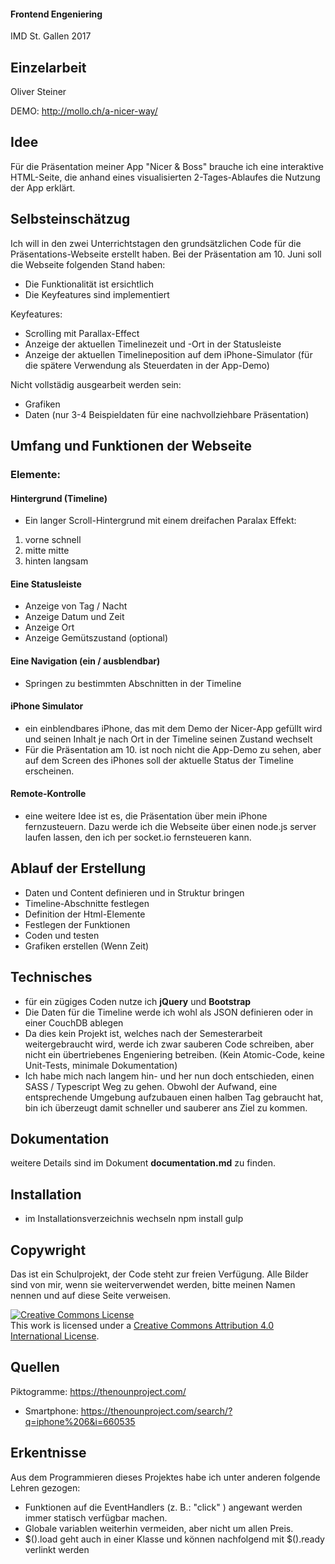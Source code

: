  #### Frontend Engeniering
IMD St. Gallen 2017 

## Einzelarbeit
Oliver Steiner

DEMO: 
http://mollo.ch/a-nicer-way/


## Idee
Für die Präsentation meiner App "Nicer & Boss" brauche ich eine interaktive HTML-Seite, die anhand eines visualisierten 2-Tages-Ablaufes die Nutzung der App erklärt.

## Selbsteinschätzug
Ich will in den zwei Unterrichtstagen den grundsätzlichen Code für die Präsentations-Webseite erstellt haben.
Bei der Präsentation am 10. Juni soll die Webseite folgenden Stand haben:
 - Die Funktionalität ist ersichtlich
 - Die Keyfeatures sind implementiert
 
Keyfeatures:
 - Scrolling mit Parallax-Effect
 - Anzeige der aktuellen Timelinezeit und -Ort in der Statusleiste
 - Anzeige der aktuellen Timelineposition auf dem iPhone-Simulator  (für die spätere Verwendung als Steuerdaten in der App-Demo)

Nicht vollstädig ausgearbeit werden sein:
 - Grafiken
 - Daten (nur 3-4 Beispieldaten für eine nachvollziehbare Präsentation)

## Umfang und Funktionen der Webseite

### Elemente:
#### Hintergrund (Timeline)
  - Ein langer Scroll-Hintergrund mit einem dreifachen Paralax Effekt:
  1) vorne schnell
  2) mitte mitte
  3) hinten langsam
  
#### Eine Statusleiste
 - Anzeige von Tag / Nacht
 - Anzeige Datum und Zeit
 - Anzeige Ort
 - Anzeige Gemütszustand (optional)
    
#### Eine Navigation (ein / ausblendbar)
 - Springen zu bestimmten Abschnitten in der Timeline
    
#### iPhone Simulator
 - ein einblendbares iPhone, das mit dem Demo der Nicer-App gefüllt wird und seinen Inhalt je nach Ort in der Timeline seinen Zustand wechselt
 - Für die Präsentation am 10. ist noch nicht die App-Demo zu sehen, aber auf dem Screen des iPhones soll der aktuelle Status der Timeline erscheinen.

#### Remote-Kontrolle
 - eine weitere Idee ist es, die Präsentation über mein iPhone fernzusteuern. Dazu werde ich die Webseite über einen node.js server laufen lassen, den  ich per socket.io fernsteueren kann. 

## Ablauf der Erstellung
 - Daten und Content definieren und in Struktur bringen
 - Timeline-Abschnitte festlegen
 - Definition der Html-Elemente
 - Festlegen der Funktionen
 - Coden und testen
 - Grafiken erstellen (Wenn Zeit)
 
 ## Technisches
 - für ein zügiges Coden nutze ich **jQuery** und **Bootstrap**
 - Die Daten für die Timeline werde ich wohl als JSON definieren oder in einer CouchDB ablegen
 - Da dies kein Projekt ist, welches nach der Semesterarbeit weitergebraucht wird, werde ich zwar sauberen Code schreiben, aber nicht ein übertriebenes Engeniering betreiben. (Kein Atomic-Code, keine Unit-Tests, minimale Dokumentation)
 - Ich habe mich nach langem hin- und her nun doch entschieden, einen SASS / Typescript Weg zu gehen. Obwohl der Aufwand, eine entsprechende Umgebung aufzubauen einen halben Tag gebraucht hat, bin ich überzeugt damit schneller und sauberer ans Ziel zu kommen. 

## Dokumentation
 weitere Details sind im Dokument **documentation.md** zu finden.


 ## Installation
 - im Installationsverzeichnis  wechseln
  npm install
  gulp
 
 
 
 ## Copywright
 Das ist ein Schulprojekt, der Code steht zur freien Verfügung.
 Alle Bilder sind von mir, wenn sie weiterverwendet werden, bitte meinen Namen nennen und auf diese Seite verweisen.
 
 
<a rel="license" href="http://creativecommons.org/licenses/by/4.0/"><img alt="Creative Commons License" style="border-width:0" src="https://i.creativecommons.org/l/by/4.0/88x31.png" /></a><br />This work is licensed under a <a rel="license" href="http://creativecommons.org/licenses/by/4.0/">Creative Commons Attribution 4.0 International License</a>.

## Quellen
Piktogramme: https://thenounproject.com/
 - Smartphone: https://thenounproject.com/search/?q=iphone%206&i=660535


## Erkentnisse

 Aus dem Programmieren dieses Projektes habe ich unter anderen folgende Lehren gezogen:
 - Funktionen auf die EventHandlers (z. B.: "click" ) angewant werden immer statisch verfügbar machen.
 - Globale variablen weiterhin vermeiden, aber nicht um allen Preis.
 - $().load geht auch in einer Klasse und können nachfolgend mit  $().ready verlinkt werden
 
 